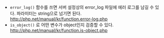 * `error_log()` 함수를 쓰면 서버 설정상의 error_log 파일에 에러 로그를 남길 수 있다. 파라미터는 string으로 넘기면 된다. http://php.net/manual/kr/function.error-log.php
* `is_object()` 로 어떤 변수가 object인지 검증할 수 있다. http://php.net/manual/kr/function.is-object.php
